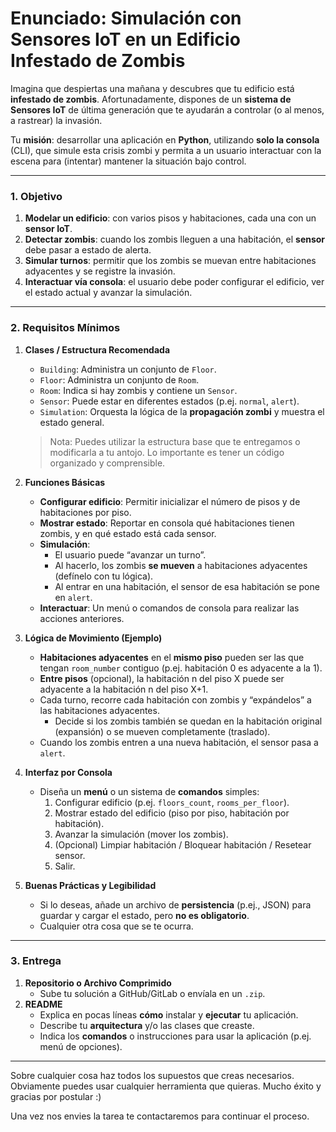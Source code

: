 # Enunciado: Simulación con Sensores IoT en un Edificio Infestado de Zombis

Imagina que despiertas una mañana y descubres que tu edificio está **infestado de zombis**. Afortunadamente, dispones de un **sistema de Sensores IoT** de última generación que te ayudarán a controlar (o al menos, a rastrear) la invasión. 

Tu **misión**: desarrollar una aplicación en **Python**, utilizando **solo la consola** (CLI), que simule esta crisis zombi y permita a un usuario interactuar con la escena para (intentar) mantener la situación bajo control.

---

### 1. Objetivo

1. **Modelar un edificio**: con varios pisos y habitaciones, cada una con un **sensor IoT**.
2. **Detectar zombis**: cuando los zombis lleguen a una habitación, el **sensor** debe pasar a estado de alerta.
3. **Simular turnos**: permitir que los zombis se muevan entre habitaciones adyacentes y se registre la invasión.
4. **Interactuar vía consola**: el usuario debe poder configurar el edificio, ver el estado actual y avanzar la simulación.

---

### 2. Requisitos Mínimos

1. **Clases / Estructura Recomendada**
    - `Building`: Administra un conjunto de `Floor`.
    - `Floor`: Administra un conjunto de `Room`.
    - `Room`: Indica si hay zombis y contiene un `Sensor`.
    - `Sensor`: Puede estar en diferentes estados (p.ej. `normal`, `alert`).
    - `Simulation`: Orquesta la lógica de la **propagación zombi** y muestra el estado general.
    
    > Nota: Puedes utilizar la estructura base que te entregamos o modificarla a tu antojo. Lo importante es tener un código organizado y comprensible.
    > 
2. **Funciones Básicas**
    - **Configurar edificio**: Permitir inicializar el número de pisos y de habitaciones por piso.
    - **Mostrar estado**: Reportar en consola qué habitaciones tienen zombis, y en qué estado está cada sensor.
    - **Simulación**:
        - El usuario puede “avanzar un turno”.
        - Al hacerlo, los zombis **se mueven** a habitaciones adyacentes (defínelo con tu lógica).
        - Al entrar en una habitación, el sensor de esa habitación se pone en `alert`.
    - **Interactuar**: Un menú o comandos de consola para realizar las acciones anteriores.
3. **Lógica de Movimiento (Ejemplo)**
    - **Habitaciones adyacentes** en el **mismo piso** pueden ser las que tengan `room_number` contiguo (p.ej. habitación 0 es adyacente a la 1).
    - **Entre pisos** (opcional), la habitación n del piso X puede ser adyacente a la habitación n del piso X+1.
    - Cada turno, recorre cada habitación con zombis y “expándelos” a las habitaciones adyacentes.
        - Decide si los zombis también se quedan en la habitación original (expansión) o se mueven completamente (traslado).
    - Cuando los zombis entren a una nueva habitación, el sensor pasa a `alert`.
4. **Interfaz por Consola**
    - Diseña un **menú** o un sistema de **comandos** simples:
        1. Configurar edificio (p.ej. `floors_count`, `rooms_per_floor`).
        2. Mostrar estado del edificio (piso por piso, habitación por habitación).
        3. Avanzar la simulación (mover los zombis).
        4. (Opcional) Limpiar habitación / Bloquear habitación / Resetear sensor.
        5. Salir.
5. **Buenas Prácticas y Legibilidad**
    - Si lo deseas, añade un archivo de **persistencia** (p.ej., JSON) para guardar y cargar el estado, pero **no es obligatorio**.
    - Cualquier otra cosa que se te ocurra.

---

### 3. Entrega

1. **Repositorio o Archivo Comprimido**
    - Sube tu solución a GitHub/GitLab o envíala en un `.zip`.
2. **README**
    - Explica en pocas líneas **cómo** instalar y **ejecutar** tu aplicación.
    - Describe tu **arquitectura** y/o las clases que creaste.
    - Indica los **comandos** o instrucciones para usar la aplicación (p.ej. menú de opciones).

---

Sobre cualquier cosa haz todos los supuestos que creas necesarios. Obviamente puedes usar cualquier herramienta que quieras. Mucho éxito y gracias por postular :)

Una vez nos envies la tarea te contactaremos para continuar el proceso.